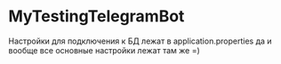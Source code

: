 # MyTestingTelegramBot
Настройки для подключения к БД лежат в application.properties 
да и вообще все основные настройки лежат там же =)
